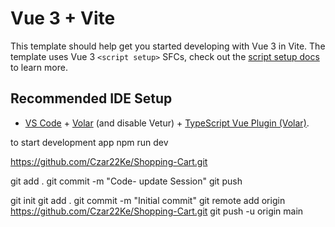 # Vue 3 + Vite

This template should help get you started developing with Vue 3 in Vite. The template uses Vue 3 `<script setup>` SFCs, check out the [script setup docs](https://v3.vuejs.org/api/sfc-script-setup.html#sfc-script-setup) to learn more.

## Recommended IDE Setup

- [VS Code](https://code.visualstudio.com/) + [Volar](https://marketplace.visualstudio.com/items?itemName=Vue.volar) (and disable Vetur) + [TypeScript Vue Plugin (Volar)](https://marketplace.visualstudio.com/items?itemName=Vue.vscode-typescript-vue-plugin).

to start development app
npm run dev

https://github.com/Czar22Ke/Shopping-Cart.git

git add .
git commit -m "Code- update Session"
git push

git init
git add .
git commit -m "Initial commit"
git remote add origin https://github.com/Czar22Ke/Shopping-Cart.git
git push -u origin main
